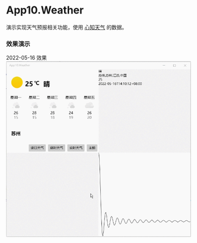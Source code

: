 # App10.Weather

演示实现天气预报相关功能，使用 [心知天气](https://www.seniverse.com/) 的数据。

### 效果演示

2022-05-16 效果
![](Assets/Tb34artCyA.gif)
